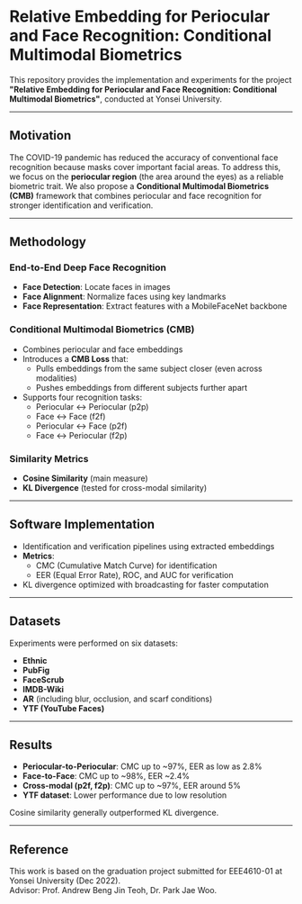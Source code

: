 
# Relative Embedding for Periocular and Face Recognition: Conditional Multimodal Biometrics

This repository provides the implementation and experiments for the project **"Relative Embedding for Periocular and Face Recognition: Conditional Multimodal Biometrics"**, conducted at Yonsei University.

---

## Motivation
The COVID-19 pandemic has reduced the accuracy of conventional face recognition because masks cover important facial areas. To address this, we focus on the **periocular region** (the area around the eyes) as a reliable biometric trait. We also propose a **Conditional Multimodal Biometrics (CMB)** framework that combines periocular and face recognition for stronger identification and verification.

---

## Methodology
### End-to-End Deep Face Recognition
- **Face Detection**: Locate faces in images  
- **Face Alignment**: Normalize faces using key landmarks  
- **Face Representation**: Extract features with a MobileFaceNet backbone

### Conditional Multimodal Biometrics (CMB)
- Combines periocular and face embeddings  
- Introduces a **CMB Loss** that:
  - Pulls embeddings from the same subject closer (even across modalities)  
  - Pushes embeddings from different subjects further apart  
- Supports four recognition tasks:
  - Periocular ↔ Periocular (p2p)  
  - Face ↔ Face (f2f)  
  - Periocular ↔ Face (p2f)  
  - Face ↔ Periocular (f2p)

### Similarity Metrics
- **Cosine Similarity** (main measure)  
- **KL Divergence** (tested for cross-modal similarity)  

---

## Software Implementation
- Identification and verification pipelines using extracted embeddings  
- **Metrics**:
  - CMC (Cumulative Match Curve) for identification  
  - EER (Equal Error Rate), ROC, and AUC for verification  
- KL divergence optimized with broadcasting for faster computation  

---

## Datasets
Experiments were performed on six datasets:
- **Ethnic**  
- **PubFig**  
- **FaceScrub**  
- **IMDB-Wiki**  
- **AR** (including blur, occlusion, and scarf conditions)  
- **YTF (YouTube Faces)**

---

## Results
- **Periocular-to-Periocular**: CMC up to ~97%, EER as low as 2.8%  
- **Face-to-Face**: CMC up to ~98%, EER ~2.4%  
- **Cross-modal (p2f, f2p)**: CMC up to ~97%, EER around 5%  
- **YTF dataset**: Lower performance due to low resolution  

Cosine similarity generally outperformed KL divergence.

---

## Reference
This work is based on the graduation project submitted for EEE4610-01 at Yonsei University (Dec 2022).  
Advisor: Prof. Andrew Beng Jin Teoh, Dr. Park Jae Woo.
